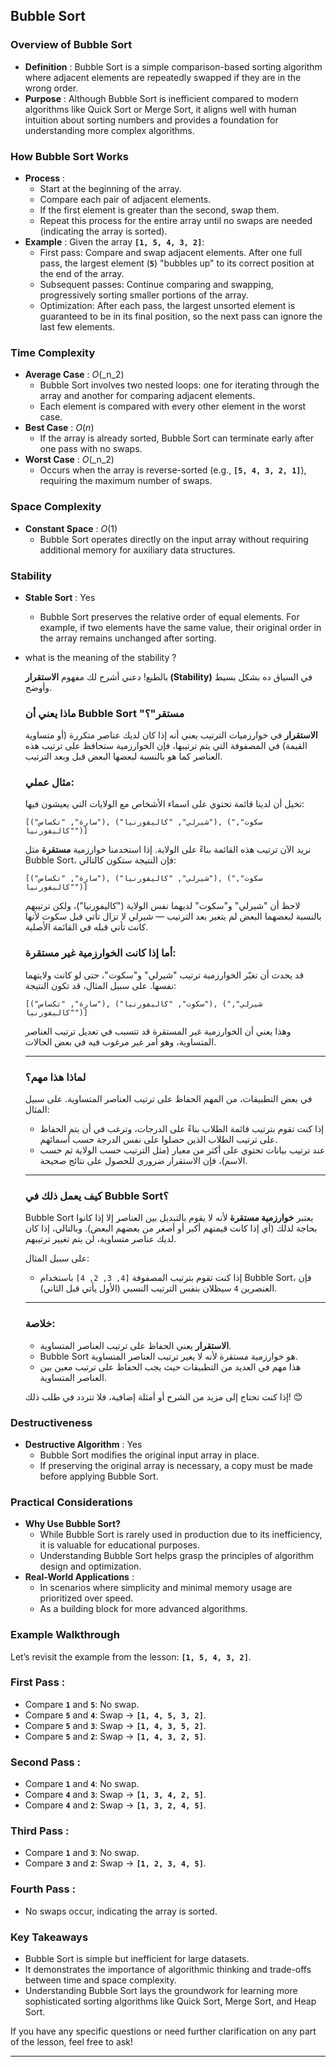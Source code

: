 ## **Bubble Sort**

### **Overview of Bubble Sort**

- **Definition** : Bubble Sort is a simple comparison-based sorting algorithm where adjacent elements are repeatedly swapped if they are in the wrong order.
- **Purpose** : Although Bubble Sort is inefficient compared to modern algorithms like Quick Sort or Merge Sort, it aligns well with human intuition about sorting numbers and provides a foundation for understanding more complex algorithms.

### **How Bubble Sort Works**

- **Process** :
    - Start at the beginning of the array.
    - Compare each pair of adjacent elements.
    - If the first element is greater than the second, swap them.
    - Repeat this process for the entire array until no swaps are needed (indicating the array is sorted).
- **Example** : Given the array **`[1, 5, 4, 3, 2]`**:
    - First pass: Compare and swap adjacent elements. After one full pass, the largest element (**`5`**) "bubbles up" to its correct position at the end of the array.
    - Subsequent passes: Continue comparing and swapping, progressively sorting smaller portions of the array.
    - Optimization: After each pass, the largest unsorted element is guaranteed to be in its final position, so the next pass can ignore the last few elements.

### **Time Complexity**

- **Average Case** : _O_(_n_2)
    - Bubble Sort involves two nested loops: one for iterating through the array and another for comparing adjacent elements.
    - Each element is compared with every other element in the worst case.
- **Best Case** : _O_(_n_)
    - If the array is already sorted, Bubble Sort can terminate early after one pass with no swaps.
- **Worst Case** : _O_(_n_2)
    - Occurs when the array is reverse-sorted (e.g., **`[5, 4, 3, 2, 1]`**), requiring the maximum number of swaps.

### **Space Complexity**

- **Constant Space** : _O_(1)
    - Bubble Sort operates directly on the input array without requiring additional memory for auxiliary data structures.

### **Stability**

- **Stable Sort** : Yes
    
    - Bubble Sort preserves the relative order of equal elements. For example, if two elements have the same value, their original order in the array remains unchanged after sorting.
- what is the meaning of the stability ?
    
    بالطبع! دعني أشرح لك مفهوم **الاستقرار (Stability)** في السياق ده بشكل بسيط وأوضح.
    
    ### **ماذا يعني أن Bubble Sort "مستقر"؟**
    
    **الاستقرار** في خوارزميات الترتيب يعني أنه إذا كان لديك عناصر متكررة (أو متساوية القيمة) في المصفوفة التي يتم ترتيبها، فإن الخوارزمية ستحافظ على ترتيب هذه العناصر كما هو بالنسبة لبعضها البعض قبل وبعد الترتيب.
    
    ### **مثال عملي:**
    
    تخيل أن لدينا قائمة تحتوي على اسماء الأشخاص مع الولايات التي يعيشون فيها:
    
    ```
    [("سارة", "تكساس"), ("شيرلي", "كاليفورنيا"), ("سكوت", "كاليفورنيا")]
    
    ```
    
    نريد الآن ترتيب هذه القائمة بناءً على الولاية. إذا استخدمنا خوارزمية **مستقرة** مثل Bubble Sort، فإن النتيجة ستكون كالتالي:
    
    ```
    [("سارة", "تكساس"), ("شيرلي", "كاليفورنيا"), ("سكوت", "كاليفورنيا")]
    
    ```
    
    لاحظ أن "شيرلي" و"سكوت" لديهما نفس الولاية ("كاليفورنيا")، ولكن ترتيبهم بالنسبة لبعضهما البعض لم يتغير بعد الترتيب — شيرلي لا تزال تأتي قبل سكوت لأنها كانت تأتي قبله في القائمة الأصلية.
    
    ### **أما إذا كانت الخوارزمية غير مستقرة:**
    
    قد يحدث أن تغيّر الخوارزمية ترتيب "شيرلي" و"سكوت"، حتى لو كانت ولايتهما نفسها. على سبيل المثال، قد تكون النتيجة:
    
    ```
    [("سارة", "تكساس"), ("سكوت", "كاليفورنيا"), ("شيرلي", "كاليفورنيا")]
    
    ```
    
    وهذا يعني أن الخوارزمية غير المستقرة قد تتسبب في تعديل ترتيب العناصر المتساوية، وهو أمر غير مرغوب فيه في بعض الحالات.
    
    ---
    
    ### **لماذا هذا مهم؟**
    
    في بعض التطبيقات، من المهم الحفاظ على ترتيب العناصر المتساوية. على سبيل المثال:
    
    - إذا كنت تقوم بترتيب قائمة الطلاب بناءً على الدرجات، وترغب في أن يتم الحفاظ على ترتيب الطلاب الذين حصلوا على نفس الدرجة حسب أسمائهم.
    - عند ترتيب بيانات تحتوي على أكثر من معيار (مثل الترتيب حسب الولاية ثم حسب الاسم)، فإن الاستقرار ضروري للحصول على نتائج صحيحة.
    
    ---
    
    ### **كيف يعمل ذلك في Bubble Sort؟**
    
    Bubble Sort يعتبر **خوارزمية مستقرة** لأنه لا يقوم بالتبديل بين العناصر إلا إذا كانوا بحاجة لذلك (أي إذا كانت قيمتهم أكبر أو أصغر من بعضهم البعض). وبالتالي، إذا كان لديك عناصر متساوية، لن يتم تغيير ترتيبهم.
    
    على سبيل المثال:
    
    - إذا كنت تقوم بترتيب المصفوفة `[4, 3, 2, 4]` باستخدام Bubble Sort، فإن العنصرين `4` سيظلان بنفس الترتيب النسبي (الأول يأتي قبل الثاني).
    
    ---
    
    ### **خلاصة:**
    
    - **الاستقرار** يعني الحفاظ على ترتيب العناصر المتساوية.
    - Bubble Sort هو خوارزمية مستقرة لأنه لا يغير ترتيب العناصر المتساوية.
    - هذا مهم في العديد من التطبيقات حيث يجب الحفاظ على ترتيب معين بين العناصر المتساوية.
    
    إذا كنت تحتاج إلى مزيد من الشرح أو أمثلة إضافية، فلا تتردد في طلب ذلك! 😊
    

### **Destructiveness**

- **Destructive Algorithm** : Yes
    - Bubble Sort modifies the original input array in place.
    - If preserving the original array is necessary, a copy must be made before applying Bubble Sort.

### **Practical Considerations**

- **Why Use Bubble Sort?**
    - While Bubble Sort is rarely used in production due to its inefficiency, it is valuable for educational purposes.
    - Understanding Bubble Sort helps grasp the principles of algorithm design and optimization.
- **Real-World Applications** :
    - In scenarios where simplicity and minimal memory usage are prioritized over speed.
    - As a building block for more advanced algorithms.

### **Example Walkthrough**

Let’s revisit the example from the lesson: **`[1, 5, 4, 3, 2]`**.

### **First Pass :**

- Compare **`1`** and **`5`**: No swap.
- Compare **`5`** and **`4`**: Swap → **`[1, 4, 5, 3, 2]`**.
- Compare **`5`** and **`3`**: Swap → **`[1, 4, 3, 5, 2]`**.
- Compare **`5`** and **`2`**: Swap → **`[1, 4, 3, 2, 5]`**.

### **Second Pass :**

- Compare **`1`** and **`4`**: No swap.
- Compare **`4`** and **`3`**: Swap → **`[1, 3, 4, 2, 5]`**.
- Compare **`4`** and **`2`**: Swap → **`[1, 3, 2, 4, 5]`**.

### **Third Pass :**

- Compare **`1`** and **`3`**: No swap.
- Compare **`3`** and **`2`**: Swap → **`[1, 2, 3, 4, 5]`**.

### **Fourth Pass :**

- No swaps occur, indicating the array is sorted.

### **Key Takeaways**

- Bubble Sort is simple but inefficient for large datasets.
- It demonstrates the importance of algorithmic thinking and trade-offs between time and space complexity.
- Understanding Bubble Sort lays the groundwork for learning more sophisticated sorting algorithms like Quick Sort, Merge Sort, and Heap Sort.

If you have any specific questions or need further clarification on any part of the lesson, feel free to ask!

---
